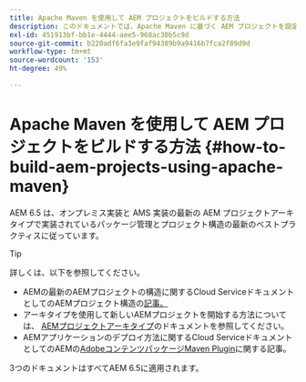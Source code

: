 ```yaml
---
title: Apache Maven を使用して AEM プロジェクトをビルドする方法
description: このドキュメントでは、Apache Maven に基づく AEM プロジェクトを設定する方法について説明します
exl-id: 451913bf-bb1e-4444-aee5-968ac30b5c9d
source-git-commit: b220adf6fa3e9faf94389b9a9416b7fca2f89d9d
workflow-type: tm+mt
source-wordcount: '153'
ht-degree: 49%

---
```


# Apache Maven を使用して AEM プロジェクトをビルドする方法 {#how-to-build-aem-projects-using-apache-maven}

AEM 6.5 は、オンプレミス実装と AMS 実装の最新の AEM プロジェクトアーキタイプで実装されているパッケージ管理とプロジェクト構造の最新のベストプラクティスに従っています。

>[!TIP]
>
>詳しくは、以下を参照してください。
>
>* AEMの最新のAEMプロジェクトの構造に関するCloud ServiceドキュメントとしてのAEMプロジェクト構造の[記事。](https://docs.adobe.com/content/help/ja-JP/experience-manager-cloud-service/implementing/developing/aem-project-content-package-structure.html)
>* アーキタイプを使用して新しいAEMプロジェクトを開始する方法については、 [AEMプロジェクトアーキタイプ](https://docs.adobe.com/content/help/ja-JP/experience-manager-core-components/using/developing/archetype/overview.html)のドキュメントを参照してください。
>* AEMアプリケーションのデプロイ方法に関するCloud ServiceドキュメントとしてのAEMの[AdobeコンテンツパッケージMaven Plugin](https://experienceleague.adobe.com/docs/experience-manager-cloud-service/implementing/developer-tools/maven-plugin.html?lang=en#developer-tools)に関する記事。

>
>
3つのドキュメントはすべてAEM 6.5に適用されます。
